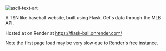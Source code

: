 ![ascii-text-art](https://github.com/michael-spencer31/flask-ball/assets/32441294/7a6a5ed2-3d3e-4539-8e46-3a6354f0d49d)

A TSN like baseball website, built using Flask. Get's data through the MLB API.

Hosted at on Render at https://flask-ball.onrender.com/

Note the first page load may be very slow due to Render's free instance.
